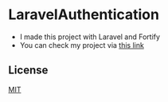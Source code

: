 # LaravelAuthentication

-   I made this project with Laravel and Fortify
-   You can check my project via [this link](https://app2.tolgin.com/login)

## License

[MIT](https://choosealicense.com/licenses/mit/)

